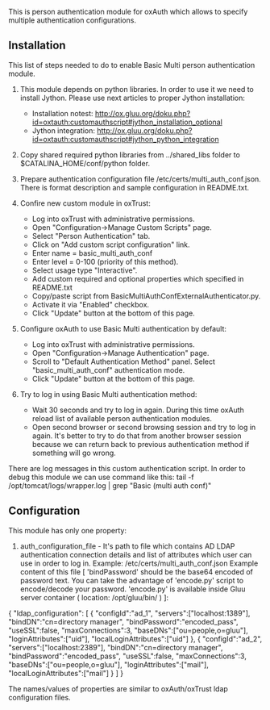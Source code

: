 This is person authentication module for oxAuth which allows to specify multiple authentication configurations.

## Installation

This list of steps needed to do to enable Basic Multi person authentication module.

1. This module depends on python libraries. In order to use it we need to install Jython. Please use next articles to proper Jython installation:
    - Installation notest: http://ox.gluu.org/doku.php?id=oxtauth:customauthscript#jython_installation_optional
    - Jython integration: http://ox.gluu.org/doku.php?id=oxtauth:customauthscript#jython_python_integration

2. Copy shared required python libraries from ../shared_libs folder to $CATALINA_HOME/conf/python folder.

3. Prepare authentication configuration file /etc/certs/multi_auth_conf.json. There is format description and sample configuration in README.txt.  

4. Confire new custom module in oxTrust:
    - Log into oxTrust with administrative permissions.
    - Open "Configuration→Manage Custom Scripts" page.
    - Select "Person Authentication" tab.
    - Click on "Add custom script configuration" link.
    - Enter name = basic_multi_auth_conf
    - Enter level = 0-100 (priority of this method).
    - Select usage type "Interactive".
    - Add custom required and optional properties which specified in README.txt
    - Copy/paste script from BasicMultiAuthConfExternalAuthenticator.py.
    - Activate it via "Enabled" checkbox.
    - Click "Update" button at the bottom of this page.

5. Configure oxAuth to use Basic Multi authentication by default:
    - Log into oxTrust with administrative permissions.
    - Open "Configuration→Manage Authentication" page.
    - Scroll to "Default Authentication Method" panel. Select "basic_multi_auth_conf" authentication mode.
    - Click "Update" button at the bottom of this page.

6. Try to log in using Basic Multi authentication method:
    - Wait 30 seconds and try to log in again. During this time oxAuth reload list of available person authentication modules.
    - Open second browser or second browsing session and try to log in again. It's better to try to do that from another browser session because we can return back to previous authentication method if something will go wrong.

There are log messages in this custom authentication script. In order to debug this module we can use command like this:
tail -f /opt/tomcat/logs/wrapper.log | grep "Basic (multi auth conf)"

## Configuration

This module has only one property:
1) auth_configuration_file - It's path to file which contains AD LDAP authentication connection details and list of attributes which user can use in order to log in.
   Example: /etc/certs/multi_auth_conf.json
   Example content of this file [ 'bindPassword' should be the base64 encoded of password text. You can take the advantage of 'encode.py' script to encode/decode your password. 'encode.py' is available inside Gluu server container ( location: /opt/gluu/bin/ ) ]:


{
  "ldap_configuration":
  [
     {
        "configId":"ad_1",
        "servers":["localhost:1389"],
        "bindDN":"cn=directory manager",
        "bindPassword":"encoded_pass",
        "useSSL":false,
        "maxConnections":3,
        "baseDNs":["ou=people,o=gluu"],
        "loginAttributes":["uid"],
        "localLoginAttributes":["uid"]
     },
     {
        "configId":"ad_2",
        "servers":["localhost:2389"],
        "bindDN":"cn=directory manager",
        "bindPassword":"encoded_pass",
        "useSSL":false,
        "maxConnections":3,
        "baseDNs":["ou=people,o=gluu"],
        "loginAttributes":["mail"],
        "localLoginAttributes":["mail"]
     }
  ]
}


   The names/values of properties are similar to oxAuth/oxTrust ldap configuration files.
